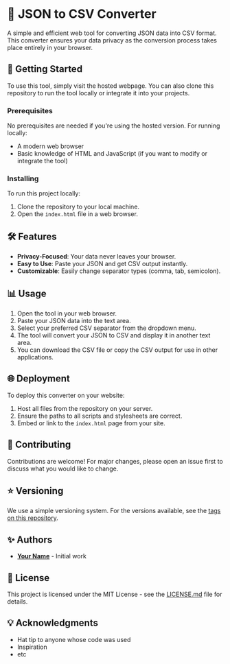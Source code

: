 # 🔄 JSON to CSV Converter

A simple and efficient web tool for converting JSON data into CSV format. This converter ensures your data privacy as the conversion process takes place entirely in your browser.

## 🚀 Getting Started

To use this tool, simply visit the hosted webpage. You can also clone this repository to run the tool locally or integrate it into your projects.

### Prerequisites

No prerequisites are needed if you're using the hosted version. For running locally:

- A modern web browser
- Basic knowledge of HTML and JavaScript (if you want to modify or integrate the tool)

### Installing

To run this project locally:

1. Clone the repository to your local machine.
2. Open the `index.html` file in a web browser.

## 🛠️ Features

- **Privacy-Focused**: Your data never leaves your browser.
- **Easy to Use**: Paste your JSON and get CSV output instantly.
- **Customizable**: Easily change separator types (comma, tab, semicolon).

## 📊 Usage

1. Open the tool in your web browser.
2. Paste your JSON data into the text area.
3. Select your preferred CSV separator from the dropdown menu.
4. The tool will convert your JSON to CSV and display it in another text area.
5. You can download the CSV file or copy the CSV output for use in other applications.

## 🌐 Deployment

To deploy this converter on your website:

1. Host all files from the repository on your server.
2. Ensure the paths to all scripts and stylesheets are correct.
3. Embed or link to the `index.html` page from your site.

## 🤝 Contributing

Contributions are welcome! For major changes, please open an issue first to discuss what you would like to change.

## ⭐️ Versioning

We use a simple versioning system. For the versions available, see the [tags on this repository](https://github.com/your/project/tags). 

## ✨ Authors

* **[Your Name](https://github.com/YourGitHubProfile)** - Initial work

## 📄 License

This project is licensed under the MIT License - see the [LICENSE.md](LICENSE.md) file for details.

## 💡 Acknowledgments

* Hat tip to anyone whose code was used
* Inspiration
* etc
